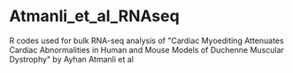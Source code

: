 # Atmanli_et_al_RNAseq
R codes used for bulk RNA-seq analysis of "Cardiac Myoediting Attenuates Cardiac Abnormalities in Human and Mouse Models of Duchenne Muscular Dystrophy" by Ayhan Atmanli et al
